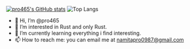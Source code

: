 [![pro465's GitHub stats](https://github-readme-stats.vercel.app/api?username=pro465)](https://github.com/anuraghazra/github-readme-stats)
![Top Langs](https://github-readme-stats.vercel.app/api/top-langs/?username=pro465&layout=compact)

- 👋 Hi, I’m @pro465
- 👀 I’m interested in Rust and only Rust.
- 🌱 I’m currently learning everything i find interesting.
- 📫 How to reach me: you can email me at namitapro0987@gmail.com

<!---
Pro465/Pro465 is a ✨ special ✨ repository because its `README.md` (this file) appears on your GitHub profile.
You can click the Preview link to take a look at your changes.
--->
